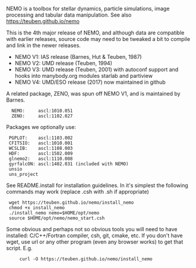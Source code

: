NEMO is a toolbox for stellar dynamics, particle simulations, image processing and
tabular data manipulation. See also https://teuben.github.io/nemo 

This is the 4th major release of NEMO,  and although data are compatible
with earlier releases, source code may need to be tweaked a
bit to compile and link in the newer releases. 

   * NEMO V1:	IAS release (Barnes, Hut & Teuben, 1987)
   * NEMO V2:	UMD release (Teuben, 1994)
   * NEMO V3:	UMD release (Teuben, 2001) with autoconf support and
		hooks into manybody.org modules starlab and partiview
   * NEMO V4:   UMD/ESO release (2017) now maintained in github

A related package, ZENO, was spun off NEMO V1, and is maintained by Barnes.

  	  NEMO:     ascl:1010.051
	  ZENO:     ascl:1102.027

Packages we optionally use:

	 PGPLOT:    ascl:1103.002
	 CFITSIO:   ascl:1010.001
	 WCSLIB:    ascl:1108.003
	 HDF:	    ascl:1502.009
	 glnemo2:   ascl:1110.008
	 gyrfalcON: ascl:1402.031 (included with NEMO)
	 unsio
	 uns_project

See README.install for installation guidelines. In it's simplest the following commands may work
(replace .csh with .sh if appropriate)


	 wget https://teuben.github.io/nemo/install_nemo
	 chmod +x install_nemo
	 ./install_nemo nemo=$HOME/opt/nemo
	 source $HOME/opt/nemo/nemo_start.csh

Some obvious and perhaps not so obvious tools you will need to have installed:  C/C++/Fortran compiler,
csh, git, cmake, etc.    If you don't have wget, use url or any other program (even any browser works)
to get that script. E.g.

         curl -O https://teuben.github.io/nemo/install_nemo
